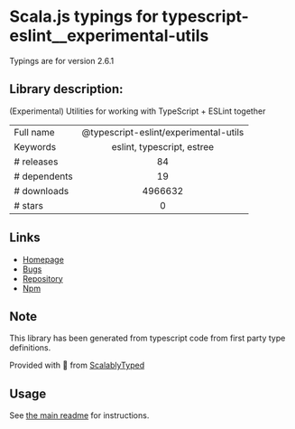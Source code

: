 
# Scala.js typings for typescript-eslint__experimental-utils

Typings are for version 2.6.1

## Library description:
(Experimental) Utilities for working with TypeScript + ESLint together

|                    |                 |
| ------------------ | :-------------: |
| Full name          | @typescript-eslint/experimental-utils |
| Keywords           | eslint, typescript, estree |
| # releases         | 84 |
| # dependents       | 19 |
| # downloads        | 4966632 |
| # stars            | 0 |

## Links
- [Homepage](https://github.com/typescript-eslint/typescript-eslint#readme)
- [Bugs](https://github.com/typescript-eslint/typescript-eslint/issues)
- [Repository](https://github.com/typescript-eslint/typescript-eslint)
- [Npm](https://www.npmjs.com/package/%40typescript-eslint%2Fexperimental-utils)
    


## Note
This library has been generated from typescript code from first party type definitions.

Provided with :purple_heart: from [ScalablyTyped](https://github.com/oyvindberg/ScalablyTyped)

## Usage
See [the main readme](../../readme.md) for instructions.


